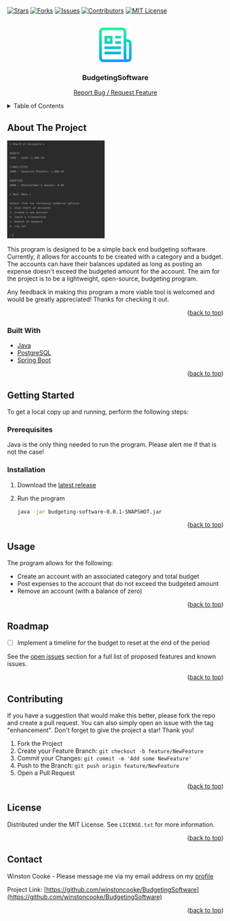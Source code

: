 <div id="top"></div>

<!-- PROJECT SHIELDS -->
<!--
*** Reference links are enclosed in brackets [ ] instead of parentheses ( ).
*** See the bottom of this document for the declaration of the reference variables
*** https://www.markdownguide.org/basic-syntax/#reference-style-links
-->
[![Stars][stars-shield]][stars-url]
[![Forks][forks-shield]][forks-url]
[![Issues][issues-shield]][issues-url]
[![Contributors][contributors-shield]][contributors-url]
[![MIT License][license-shield]][license-url]
<!-- [![LinkedIn][linkedin-shield]][linkedin-url] -->



<!-- PROJECT LOGO -->
<br />
<div align="center">
  <a href="https://github.com/winstoncooke/BudgetingSoftware">
    <img src="images/logo.png" alt="Logo" width="80" height="80">
  </a>

<h3 align="center">BudgetingSoftware</h3>

  <p align="center">
    <a href="https://github.com/winstoncooke/BudgetingSoftware/issues">Report Bug / Request Feature</a>
  </p>
</div>



<!-- TABLE OF CONTENTS -->
<details>
  <summary>Table of Contents</summary>
  <ol>
    <li>
      <a href="#about-the-project">About The Project</a>
      <ul>
        <li><a href="#built-with">Built With</a></li>
      </ul>
    </li>
    <li>
      <a href="#getting-started">Getting Started</a>
      <ul>
        <li><a href="#prerequisites">Prerequisites</a></li>
        <li><a href="#installation">Installation</a></li>
      </ul>
    </li>
    <li><a href="#usage">Usage</a></li>
    <li><a href="#roadmap">Roadmap</a></li>
    <li><a href="#contributing">Contributing</a></li>
    <li><a href="#license">License</a></li>
    <li><a href="#contact">Contact</a></li>
  </ol>
</details>



<!-- ABOUT THE PROJECT -->
## About The Project

<img src="https://github.com/winstoncooke/BudgetingSoftware/blob/main/images/screenshot.png" width=45% height=45%>

This program is designed to be a simple back end budgeting software. Currently, it allows for accounts to be created with a category and a budget. The accounts can have their balances updated as long as posting an expense doesn't exceed the budgeted amount for the account. The aim for the project is to be a lightweight, open-source, budgeting program.

Any feedback in making this program a more viable tool is welcomed and would be greatly appreciated! Thanks for checking it out.

<p align="right">(<a href="#top">back to top</a>)</p>



### Built With

* [Java](https://www.java.com/)
* [PostgreSQL](https://www.postgresql.org/)
* [Spring Boot](https://spring.io/projects/spring-boot)

<p align="right">(<a href="#top">back to top</a>)</p>



<!-- GETTING STARTED -->
## Getting Started

To get a local copy up and running, perform the following steps:

### Prerequisites

Java is the only thing needed to run the program.
Please alert me if that is not the case!

### Installation

1. Download the [latest release](https://github.com/winstoncooke/BudgetingSoftware/releases)

2. Run the program
   ```sh
   java -jar budgeting-software-0.0.1-SNAPSHOT.jar
   ```

<p align="right">(<a href="#top">back to top</a>)</p>



<!-- USAGE EXAMPLES -->
## Usage

The program allows for the following:
- Create an account with an associated category and total budget
- Post expenses to the account that do not exceed the budgeted amount
- Remove an account (with a balance of zero)

<p align="right">(<a href="#top">back to top</a>)</p>



<!-- ROADMAP -->
## Roadmap

- [ ] Implement a timeline for the budget to reset at the end of the period

See the [open issues](https://github.com/winstoncooke/BudgetingSoftware/issues?q=is:open+is:issue) section for a full list of proposed features and known issues.

<p align="right">(<a href="#top">back to top</a>)</p>



<!-- CONTRIBUTING -->
## Contributing

If you have a suggestion that would make this better, please fork the repo and create a pull request. You can also simply open an issue with the tag "enhancement".
Don't forget to give the project a star! Thank you!

1. Fork the Project
2. Create your Feature Branch: `git checkout -b feature/NewFeature`
3. Commit your Changes: `git commit -m 'Add some NewFeature'`
4. Push to the Branch: `git push origin feature/NewFeature`
5. Open a Pull Request

<p align="right">(<a href="#top">back to top</a>)</p>



<!-- LICENSE -->
## License

Distributed under the MIT License. See `LICENSE.txt` for more information.

<p align="right">(<a href="#top">back to top</a>)</p>



<!-- CONTACT -->
## Contact

Winston Cooke - Please message me via my email address on my [profile](https://github.com/winstoncooke)

Project Link: [https://github.com/winstoncooke/BudgetingSoftware](https://github.com/winstoncooke/BudgetingSoftware)

<p align="right">(<a href="#top">back to top</a>)</p>



<!-- ACKNOWLEDGMENTS -->
<!-- 
## Acknowledgments

* []()

<p align="right">(<a href="#top">back to top</a>)</p>
-->



<!-- MARKDOWN LINKS & IMAGES -->
<!-- https://www.markdownguide.org/basic-syntax/#reference-style-links -->
[contributors-shield]: https://img.shields.io/github/contributors/winstoncooke/BudgetingSoftware.svg?style=for-the-badge
[contributors-url]: https://github.com/winstoncooke/BudgetingSoftware/graphs/contributors
[forks-shield]: https://img.shields.io/github/forks/winstoncooke/BudgetingSoftware.svg?style=for-the-badge
[forks-url]: https://github.com/winstoncooke/BudgetingSoftware/network/members
[stars-shield]: https://img.shields.io/github/stars/winstoncooke/BudgetingSoftware.svg?style=for-the-badge
[stars-url]: https://github.com/winstoncooke/BudgetingSoftware/stargazers
[issues-shield]: https://img.shields.io/github/issues/winstoncooke/BudgetingSoftware.svg?style=for-the-badge
[issues-url]: https://github.com/winstoncooke/BudgetingSoftware/issues
[license-shield]: https://img.shields.io/github/license/winstoncooke/BudgetingSoftware.svg?style=for-the-badge
[license-url]: https://github.com/winstoncooke/BudgetingSoftware/blob/main/LICENSE
[linkedin-shield]: https://img.shields.io/badge/-LinkedIn-black.svg?style=for-the-badge&logo=linkedin&colorB=555
[linkedin-url]: https://linkedin.com/in/linkedin_username
[product-screenshot]: images/screenshot.png

<!-- Credit for README template: https://github.com/othneildrew/Best-README-Template -->
